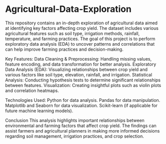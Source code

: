 # Agricultural-Data-Exploration
This repository contains an in-depth exploration of agricultural data aimed at identifying key factors affecting crop yield. The dataset includes various agricultural features such as soil type, irrigation methods, rainfall, temperature, and farming practices. The goal of this project is to perform exploratory data analysis (EDA) to uncover patterns and correlations that can help improve farming practices and decision-making.

Key Features:
Data Cleaning & Preprocessing: Handling missing values, feature encoding, and data transformation for better analysis.
Exploratory Data Analysis (EDA): Visualizing relationships between crop yield and various factors like soil type, elevation, rainfall, and irrigation.
Statistical Analysis: Conducting hypothesis tests to determine significant relationships between features.
Visualization: Creating insightful plots such as violin plots and correlation heatmaps.

Technologies Used:
Python for data analysis.
Pandas for data manipulation.
Matplotlib and Seaborn for data visualization.
Scikit-learn (if applicable for future machine learning models).

Conclusion
This analysis highlights important relationships between environmental and farming factors that affect crop yield. The findings can assist farmers and agricultural planners in making more informed decisions regarding soil management, irrigation practices, and crop selection.
